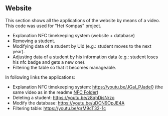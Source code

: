 ## Website

This section shows all the applications of the website by means of a video.
This code was used for "Het Kompas" project.
- Explanation NFC timekeeping system (website + database)
- Removing a student. 
- Modifying data of a student by Uid (e.g.: student moves to the next year).
- Adjusting data of a student by his information data (e.g.: student loses his nfc badge and gets a new one).
- Filtering the table so that it becomes manageable.

In following links the applications:
- Explanation NFC timekeeping system: https://youtu.be/JGaI_PJade0 (the same video as in the readme [NFC Folder](https://github.com/Emre-Dag/Tijdsregistratiesysteem/tree/main/NFC)) 
- Deleting a student: https://youtu.be/z8qhDisNrzo
- Modify the database: https://youtu.be/uDCN9OpJE4A
- Filtering table: https://youtu.be/qrM9cT32-1c


